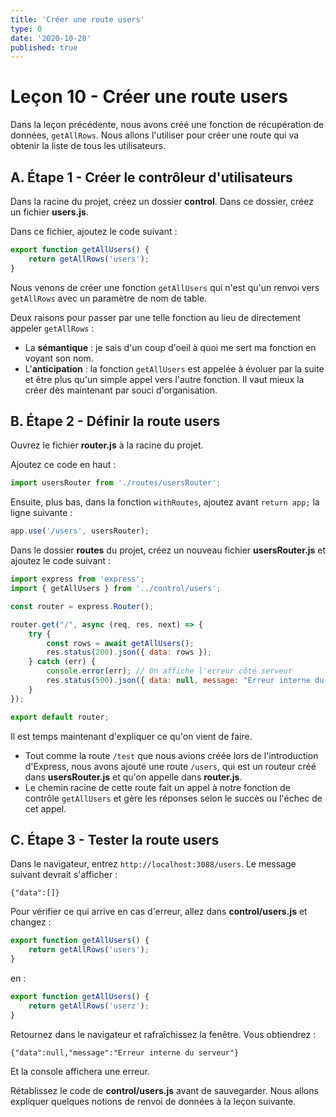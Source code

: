 ```yaml
---
title: 'Créer une route users'
type: 0
date: '2020-10-28'
published: true
---
```


# Leçon 10 - Créer une route users

Dans la leçon précédente, nous avons créé une fonction de récupération de données, `getAllRows`. Nous allons l'utiliser pour créer une route qui va obtenir la liste de tous les utilisateurs.


## A. Étape 1 - Créer le contrôleur d'utilisateurs

Dans la racine du projet, créez un dossier **control**. Dans ce dossier, créez un fichier **users.js**.

Dans ce fichier, ajoutez le code suivant :

```js
export function getAllUsers() {
    return getAllRows('users');
}
```

Nous venons de créer une fonction `getAllUsers` qui n'est qu'un renvoi vers `getAllRows` avec un paramètre de nom de table.

Deux raisons pour passer par une telle fonction au lieu de directement appeler `getAllRows` :
- La **sémantique** : je sais d'un coup d'oeil à quoi me sert ma fonction en voyant son nom.
- L'**anticipation** : la fonction `getAllUsers` est appelée à évoluer par la suite et être plus qu'un simple appel vers l'autre fonction. Il vaut mieux la créer dès maintenant par souci d'organisation.


## B. Étape 2 - Définir la route users

Ouvrez le fichier **router.js** à la racine du projet.

Ajoutez ce code en haut :

```js
import usersRouter from './routes/usersRouter';
```

Ensuite, plus bas, dans la fonction `withRoutes`, ajoutez avant `return app;` la ligne suivante :

```js
app.use('/users', usersRouter);
```

Dans le dossier **routes** du projet, créez un nouveau fichier **usersRouter.js** et ajoutez le code suivant :

```js
import express from 'express';
import { getAllUsers } from '../control/users';

const router = express.Router();

router.get("/", async (req, res, next) => {
    try {
        const rows = await getAllUsers();
        res.status(200).json({ data: rows });
    } catch (err) {
        console.error(err); // On affiche l'erreur côté serveur
        res.status(500).json({ data: null, message: "Erreur interne du serveur" }); // L'erreur renvoyée est générique
    }
});

export default router;
```

Il est temps maintenant d'expliquer ce qu'on vient de faire.
- Tout comme la route `/test` que nous avions créée lors de l'introduction d'Express, nous avons ajouté une route `/users`, qui est un routeur créé dans **usersRouter.js** et qu'on appelle dans **router.js**.
- Le chemin racine de cette route fait un appel à notre fonction de contrôle `getAllUsers` et gère les réponses selon le succès ou l'échec de cet appel.


## C. Étape 3 - Tester la route users

Dans le navigateur, entrez `http://localhost:3088/users`. Le message suivant devrait s'afficher :
```
{"data":[]}
```

Pour vérifier ce qui arrive en cas d'erreur, allez dans **control/users.js** et changez :

```js
export function getAllUsers() {
    return getAllRows('users');
}
```

en :

```js
export function getAllUsers() {
    return getAllRows('userz');
}
```

Retournez dans le navigateur et rafraîchissez la fenêtre. Vous obtiendrez :

```
{"data":null,"message":"Erreur interne du serveur"}
```

Et la console affichera une erreur.

Rétablissez le code de **control/users.js** avant de sauvegarder. Nous allons expliquer quelques notions de renvoi de données à la leçon suivante.